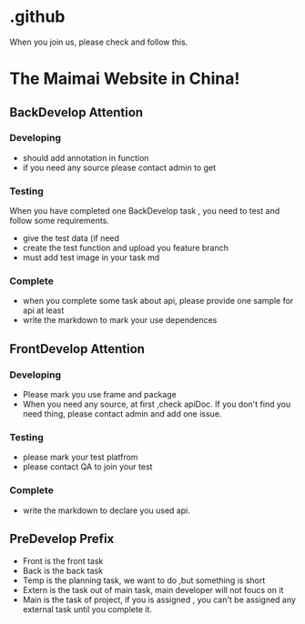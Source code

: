 # .github
When you join us, please check and follow this.
# The Maimai Website in China!


## BackDevelop Attention 
### Developing
- should add annotation in function
- if you need any source please contact admin to get 
### Testing
When you have completed one BackDevelop task , you need to test and follow some requirements.
- give the test data (if need
- create the test function and upload you feature branch
- must add test image in your task md
### Complete
- when you complete some task about api, please provide one sample for api at least
- write the markdown to mark your use dependences


## FrontDevelop Attention
### Developing
- Please mark you use frame and package
- When you need any source, at first ,check apiDoc. If you don't find you need thing, please contact admin and add one issue.
### Testing
- please mark your test platfrom
- please contact QA to join your test
### Complete
- write the markdown to declare you used api.


## PreDevelop Prefix 
- Front is the front task
- Back is the back task
- Temp is the planning task, we want to do ,but something is short
- Extern is the task out of main task, main developer will not foucs on it
- Main is the task of project, if you is assigned , you can't be assigned any external task until you complete it.
